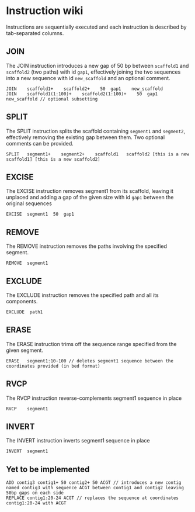 # Instruction wiki

Instructions are sequentially executed and each instruction is described by tab-separated columns.

## JOIN

The JOIN instruction introduces a new gap of 50 bp between `scaffold1` and `scaffold2` (two paths) with id `gap1`, effectively joining the two sequences into a new sequence with id `new_scaffold` and an optional comment.

```
JOIN    scaffold1+    scaffold2+    50  gap1    new_scaffold
JOIN    scaffold1(1:100)+    scaffold2(1:100)+    50  gap1    new_scaffold // optional subsetting
```

## SPLIT

The SPLIT instruction splits the scaffold containing `segment1` and `segment2`, effectively removing the existing gap between them. Two optional comments can be provided.

```
SPLIT   segment1+    segment2+    scaffold1   scaffold2 [this is a new scaffold1] [this is a new scaffold2]
```

## EXCISE

The EXCISE instruction removes segment1 from its scaffold, leaving it unplaced and adding a gap of the given size with id `gap1` between the original sequences

```
EXCISE  segment1  50  gap1
```

## REMOVE

The REMOVE instruction removes the paths involving the specified segment.

```
REMOVE  segment1
```

## EXCLUDE

The EXCLUDE instruction removes the specified path and all its components.

```
EXCLUDE  path1
```

## ERASE

The ERASE instruction trims off the sequence range specified from the given segment.

```
ERASE   segment1:10-100 // deletes segment1 sequence between the coordinates provided (in bed format)
```

## RVCP

The RVCP instruction reverse-complements segment1 sequence in place

```
RVCP    segment1
```

## INVERT

The INVERT instruction inverts segment1 sequence in place

```
INVERT  segment1
```

## Yet to be implemented

```
ADD contig3 contig1+ 50 contig2+ 50 ACGT // introduces a new contig named contig3 with sequence ACGT between contig1 and contig2 leaving 50bp gaps on each side
REPLACE contig1:20-24 ACGT // replaces the sequence at coordinates contig1:20-24 with ACGT
```
